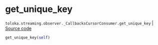 # get_unique_key
`toloka.streaming.observer._CallbacksCursorConsumer.get_unique_key` | [Source code](https://github.com/Toloka/toloka-kit/blob/v1.2.1/src/streaming/observer.py#L281)

```python
get_unique_key(self)
```

